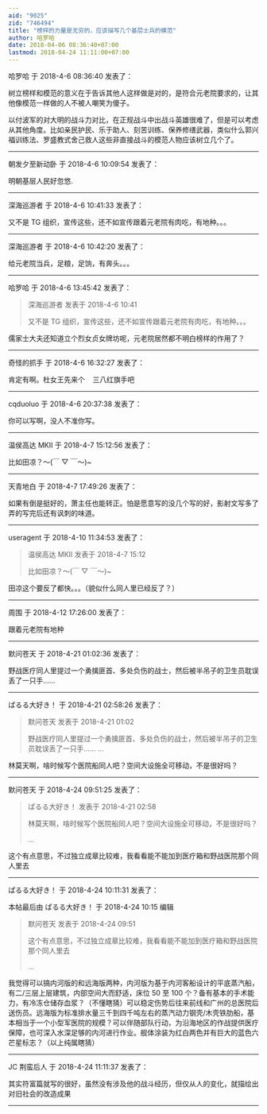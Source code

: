 ```yaml
---
aid: "9025"
zid: "746494"
title: "榜样的力量是无穷的，应该描写几个基层士兵的模范"
author: 哈罗哈
date: 2018-04-06 08:36:40+07:00
lastmod: 2018-04-24 11:11:00+07:00
---
```


哈罗哈 于 2018-4-6 08:36:40 发表了：

树立榜样和模范的意义在于告诉其他人这样做是对的，是符合元老院要求的，让其他像模范一样做的人不被人嘲笑为傻子。

以付波军的对大明的战斗力对比，在正规战斗中出战斗英雄很难了，但是可以考虑从其他角度。比如亲民护民、乐于助人、刻苦训练、保养修缮武器，类似什么郭兴福训练法、罗盛教式舍己救人这些非直接战斗的模范人物应该树立几个了。

---

朝发夕至新动卧 于 2018-4-6 10:09:54 发表了：

明朝基层人民好忽悠.

---

深海巡游者 于 2018-4-6 10:41:33 发表了：

又不是 TG 组织，宣传这些，还不如宣传跟着元老院有肉吃，有地种。。。

---

深海巡游者 于 2018-4-6 10:42:20 发表了：

给元老院当兵，足粮，足饷，有奔头。。。

---

哈罗哈 于 2018-4-6 13:45:42 发表了：

> 深海巡游者 发表于 2018-4-6 10:41
>
> 又不是 TG 组织，宣传这些，还不如宣传跟着元老院有肉吃，有地种。。。

儒家士大夫还知道立个烈女贞女牌坊呢，元老院居然都不明白榜样的作用了？

---

奇怪的抓手 于 2018-4-6 16:32:27 发表了：

肯定有啊。杜女王先来个    三八红旗手吧

---

cqduoluo 于 2018-4-6 20:37:38 发表了：

你可以写啊，没人不准你写。

---

温侯高达 MKII 于 2018-4-7 15:12:56 发表了：

比如田凉？～(￣ ▽ ￣～)~

---

天青地白 于 2018-4-7 17:49:26 发表了：

如果有倒是挺好的，萧主任也能转正。怕是愿意写的没几个写的好，影射文写多了弄的写完后还有讽刺的味道。

---

useragent 于 2018-4-10 11:34:53 发表了：

> 温侯高达 MKII 发表于 2018-4-7 15:12
>
> 比如田凉？～(￣ ▽ ￣～)~

田凉这个要反了都快。。。（貌似什么同人里已经反了？）

---

周围 于 2018-4-12 17:26:00 发表了：

跟着元老院有地种

---

默问苍天 于 2018-4-21 01:02:36 发表了：

野战医疗同人里提过一个勇擒匪首、多处负伤的战士，然后被半吊子的卫生员耽误丢了一只手……

---

ぱるる大好き！ 于 2018-4-21 02:58:26 发表了：

> 默问苍天 发表于 2018-4-21 01:02
>
> 野战医疗同人里提过一个勇擒匪首、多处负伤的战士，然后被半吊子的卫生员耽误丢了一只手…… ...

林莫天啊，啥时候写个医院船同人吧？空间大设施全可移动，不是很好吗？

---

默问苍天 于 2018-4-24 09:51:25 发表了：

> ぱるる大好き！ 发表于 2018-4-21 02:58
>
> 林莫天啊，啥时候写个医院船同人吧？空间大设施全可移动，不是很好吗？
>
> ...

这个有点意思，不过独立成章比较难，我看看能不能加到医疗箱和野战医院那个同人里去

---

ぱるる大好き！ 于 2018-4-24 10:11:31 发表了：

本帖最后由 ぱるる大好き！ 于 2018-4-24 10:15 编辑

> 默问苍天 发表于 2018-4-24 09:51
>
> 这个有点意思，不过独立成章比较难，我看看能不能加到医疗箱和野战医院那个同人里去
>
> ...

我觉得可以搞内河版的和远海版两种，内河版为基于内河客船设计的平底蒸汽船，有二/三层上层建筑，内部空间大而舒适，床位 50 至 100 个？备有基本的手术能力，有冷冻仓储存血浆？（不懂瞎猜）可以稳定伤势后往来前线和广州的总医院后送伤员。远海版为标准排水量三千到四千吨左右的蒸汽动力钢壳/木壳铁肋船，基本相当于一个小型军医院的规模？可以伴随部队行动，为沿海地区的作战提供医疗保障，也可深入水深足够的内河进行作业。舰体涂装为红白两色并有巨大的蓝色六芒星标志？（以上纯属瞎猜）

---

JC 荆蛮后人 于 2018-4-24 11:11:37 发表了：

其实符富篇就写的很好，虽然没有涉及他的战斗经历，但仅从人的变化，就描绘出对旧社会的改造成果

---
